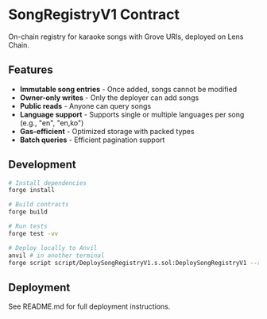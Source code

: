 # SongRegistryV1 Contract

On-chain registry for karaoke songs with Grove URIs, deployed on Lens Chain.

## Features

- **Immutable song entries** - Once added, songs cannot be modified
- **Owner-only writes** - Only the deployer can add songs
- **Public reads** - Anyone can query songs
- **Language support** - Supports single or multiple languages per song (e.g., "en", "en,ko")
- **Gas-efficient** - Optimized storage with packed types
- **Batch queries** - Efficient pagination support

## Development

```bash
# Install dependencies
forge install

# Build contracts
forge build

# Run tests
forge test -vv

# Deploy locally to Anvil
anvil # in another terminal
forge script script/DeploySongRegistryV1.s.sol:DeploySongRegistryV1 --rpc-url http://localhost:8545 --private-key 0xac0974bec39a17e36ba4a6b4d238ff944bacb478cbed5efcae784d7bf4f2ff80 --broadcast
```

## Deployment

See README.md for full deployment instructions.
